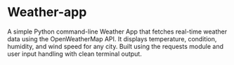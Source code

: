 # Weather-app
A simple Python command-line Weather App that fetches real-time weather data using the OpenWeatherMap API. It displays temperature, condition, humidity, and wind speed for any city. Built using the requests module and user input handling with clean terminal output.

